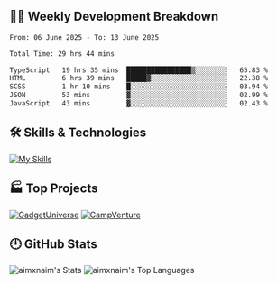 

## 🧑‍💻 Weekly Development Breakdown

<!--START_SECTION:waka-->

```txt
From: 06 June 2025 - To: 13 June 2025

Total Time: 29 hrs 44 mins

TypeScript   19 hrs 35 mins  ████████████████▒░░░░░░░░   65.83 %
HTML         6 hrs 39 mins   █████▓░░░░░░░░░░░░░░░░░░░   22.38 %
SCSS         1 hr 10 mins    █░░░░░░░░░░░░░░░░░░░░░░░░   03.94 %
JSON         53 mins         ▓░░░░░░░░░░░░░░░░░░░░░░░░   02.99 %
JavaScript   43 mins         ▓░░░░░░░░░░░░░░░░░░░░░░░░   02.43 %
```

<!--END_SECTION:waka-->

## 🛠️ Skills & Technologies

[![My Skills](https://skillicons.dev/icons?i=angular,react,docker,mongodb,nodejs,express,github,bootstrap,prisma,postman,postgres&perline=8)](https://skillicons.dev)

## 🏭 Top Projects

[![GadgetUniverse](https://github-readme-stats.vercel.app/api/pin/?username=aimxnaim&repo=GadgetUniverse&theme=dark)](https://github.com/aimxnaim/GadgetUniverse)
[![CampVenture](https://github-readme-stats.vercel.app/api/pin/?username=aimxnaim&repo=CampVenture&theme=dark)](https://github.com/aimxnaim/CampVenture)

## 🕛 GitHub Stats

![aimxnaim's Stats](https://github-readme-stats.vercel.app/api?username=aimxnaim&theme=tokyonight&show_icons=true&hide_border=true&count_private=true)
![aimxnaim's Top Languages](https://github-readme-stats.vercel.app/api/top-langs/?username=aimxnaim&theme=tokyonight&show_icons=true&hide_border=true&layout=compact)




